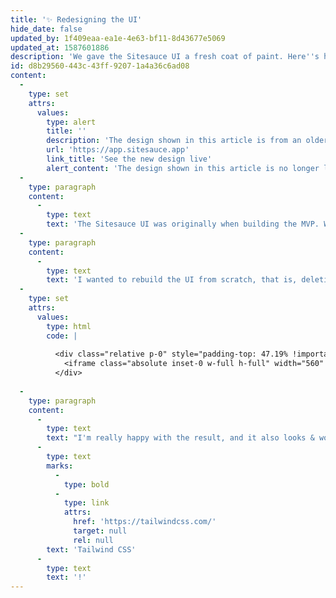 ```yaml
---
title: '✨ Redesigning the UI'
hide_date: false
updated_by: 1f409eaa-ea1e-4e63-bf11-8d43677e5069
updated_at: 1587601886
description: 'We gave the Sitesauce UI a fresh coat of paint. Here''s how it turned out.'
id: d8b29560-443c-43ff-9207-1a4a36c6ad08
content:
  -
    type: set
    attrs:
      values:
        type: alert
        title: ''
        description: 'The design shown in this article is from an older iteration of the application.'
        url: 'https://app.sitesauce.app'
        link_title: 'See the new design live'
        alert_content: 'The design shown in this article is no longer live. [See the new design live &rarr;](https://app.sitesauce.app)'
  -
    type: paragraph
    content:
      -
        type: text
        text: 'The Sitesauce UI was originally when building the MVP. While I focused on it for quite some time, it still was confusing, messed up some elements and wasn''t responsive. So I decided to replace it.'
  -
    type: paragraph
    content:
      -
        type: text
        text: 'I wanted to rebuild the UI from scratch, that is, deleting my layout files and coding them again‪. Here''s how it turned out:'
  -
    type: set
    attrs:
      values:
        type: html
        code: |
          
          <div class="relative p-0" style="padding-top: 47.19% !important; margin: -2px;">
            <iframe class="absolute inset-0 w-full h-full" width="560" height="315" src="https://www.youtube-nocookie.com/embed/RJu_WL4Tfac" frameborder="0" allow="accelerometer; autoplay; encrypted-media; gyroscope; picture-in-picture" allowfullscreen></iframe>
          </div>
          
  -
    type: paragraph
    content:
      -
        type: text
        text: "I'm really happy with the result, and it also looks & works great on mobile, it's amazing what you can build in a weekend with\_"
      -
        type: text
        marks:
          -
            type: bold
          -
            type: link
            attrs:
              href: 'https://tailwindcss.com/'
              target: null
              rel: null
        text: 'Tailwind CSS'
      -
        type: text
        text: '!'
---
```

